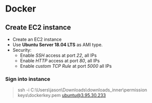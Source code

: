 # Docker

## Create EC2 instance

- Create an EC2 instance
- Use **Ubuntu Server 18.04 LTS** as AMI type.
- Security:
  - Enable _SSH_ access at port _22_, all IPs
  - Enable _HTTP_ access at port _80_, all IPs
  - Enable _custom TCP Rule_ at port _5000_ all IPs

### Sign into instance

> ssh -i C:\Users\jason\Downloads\downloads_inner\permission keys\dockerkey.pem ubuntu@3.95.30.233


